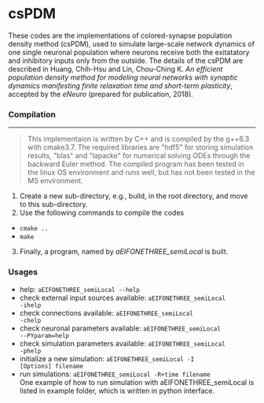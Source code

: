 # csPDM
These codes are the implementations of colored-synapse population density method (csPDM), used to simulate large-scale network dynamics of one single neuronal population where neurons receive both the exitatatory and inhibitory inputs only from the outside. The details of the csPDM  are described in Huang, Chih-Hsu and Lin, Chou-Ching K. <i>An efficient population density method for modeling neural networks with synaptic dynamics manifesting finite relaxation time and short-term plasticity</i>, accepted by the <i>eNeuro</i> (prepared for publication, 2018).

### Compilation
-------------
>This implementaion is written by C++ and is compiled by the g++6.3 with cmake3.7. The required libraries are "hdf5" for storing simulation results, "blas" and "lapacke" for numerical solving ODEs through the backward Euler method. The compiled program has been tested in the linux OS environment and runs well, but has not been tested in the MS environment.


1. Create a new sub-directory, e.g., build, in the root directory, and move to this sub-directory.
2. Use the following commands to compile the codes
*  <code>cmake ..</code>
*  <code>make</code>
3. Finally, a program, named by _aEIFONETHREE_semiLocal_ is built.

### Usages
- help: <code>aEIFONETHREE_semiLocal --help</code>
- check external input sources available: <code>aEIFONETHREE_semiLocal -ihelp</code>
- check connections available: <code>aEIFONETHREE_semiLocal -chelp</code>
- check neuronal parameters available: <code>aEIFONETHREE_semiLocal --PYparam=help</code>
- check simulation parameters available: <code>aEIFONETHREE_semiLocal -phelp</code>
- initialize a new simulation: <code>aEIFONETHREE_semiLocal -I [Options] filename </code>
- run simulations: <code>aEIFONETHREE_semiLocal -R+time filename </code>
One example of how to run simulation with aEIFONETHREE_semiLocal is listed in example folder, which is written in python interface.
